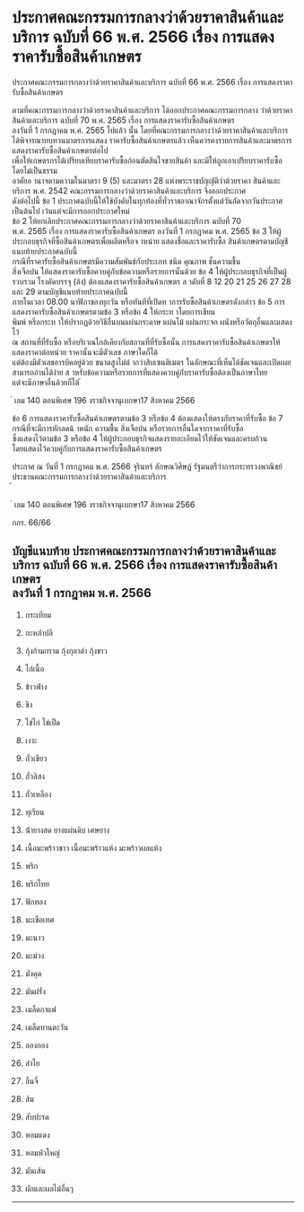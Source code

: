 
# ประกาศคณะกรรมการกลางว่าด้วยราคาสินค้าและบริการ ฉบับที่ 66 พ.ศ. 2566 เรื่อง การแสดงราคารับซื้อสินค้าเกษตร
      
      

      
      

ประกาศคณะกรรมการกลางว่าด้วยราคาสินค้าและบริการ 
ฉบับที่  66  พ.ศ.  2566 
เรื่อง  การแสดงราคารับซื้อสินค้าเกษตร 
 
 
ตามที่คณะกรรมการกลางว่าด้วยราคาสินค้าและบริการ  ได้ออกประกาศคณะกรรมการกลาง 
ว่าด้วยราคาสินค้าและบริการ  ฉบับที่  70  พ.ศ.  2565  เรื่อง  การแสดงราคารับซื้อสินค้าเกษตร   
ลงวันที่  1  กรกฎาคม  พ.ศ.  2565  ไปแล้ว  นั้น 
โดยที่คณะกรรมการกลางว่าด้วยราคาสินค้าและบริการ  ได้พิจารณาทบทวนมาตรการแสดง
ราคารับซื้อสินค้าเกษตรแล้ว  เห็นควรคงรายการสินค้าและมาตรการแสดงราคารับซื้อสินค้าเกษตรต่อไป  
เพื่อให้เกษตรกรได้เปรียบเทียบราคารับซื้อก่อนตัดสินใจขายสินค้า  และมิให้ถูกเอาเปรียบราคารับซื้อ 
โดยไม่เป็นธรรม   
อาศัยอ านาจตามความในมาตรา  9  (5)  และมาตรา  28  แห่งพระราชบัญญัติว่าด้วยราคา
สินค้าและบริการ  พ.ศ.  2542  คณะกรรมการกลางว่าด้วยราคาสินค้าและบริการ  จึงออกประกาศ  
ดังต่อไปนี้ 
ข้อ 1 ประกาศฉบับนี้ให้ใช้บังคับในทุกท้องที่ทั่วราชอาณาจักรตั้งแต่วันถัดจากวันประกาศ 
เป็นต้นไป  เว้นแต่จะมีการออกประกาศใหม่   
ข้อ 2 ให้ยกเลิกประกาศคณะกรรมการกลางว่าด้วยราคาสินค้าและบริการ  ฉบับที่  70  
พ.ศ.  2565  เรื่อง  การแสดงราคารับซื้อสินค้าเกษตร  ลงวันที่  1  กรกฎาคม  พ.ศ.  2565 
ข้อ 3 ให้ผู้ประกอบธุรกิจที่ซื้อสินค้าเกษตรเพื่อผลิตหรือจ าหน่าย  แสดงชื่อและราคารับซื้อ
สินค้าเกษตรตามบัญชีแนบท้ายประกาศฉบับนี้   
กรณีที่ราคารับซื้อสินค้าเกษตรมีความสัมพันธ์กับประเภท  ชนิด  คุณภาพ  ชั้นความชื้น   
สิ่งเจือปน  ให้แสดงราคารับซื้อควบคู่กับข้อความหรือรายการนั้นด้วย 
ข้อ 4 ให้ผู้ประกอบธุรกิจที่เป็นผู้รวบรวม  โรงคัดบรรจุ  (ล้ง)  ต้องแสดงราคารับซื้อสินค้าเกษตร 
ล าดับที่  8  12  20  21  25  26  27  28  และ  29  ตามบัญชีแนบท้ายประกาศฉบับนี้   
ภายในเวลา  08.00  นาฬิกาของทุกวัน  หรือทันทีที่เปิดท าการรับซื้อสินค้าเกษตรดังกล่าว 
ข้อ 5 การแสดงราคารับซื้อสินค้าเกษตรตามข้อ  3  หรือข้อ  4  ให้กระท าโดยการเขียน  
พิมพ์  หรือกระท าให้ปรากฏด้วยวิธีอื่นบนแผ่นกระดาษ  แผ่นไม้  แผ่นกระจก  ผนังหรือวัตถุอื่นและแสดงไว้  
ณ  สถานที่ที่รับซื้อ  หรือบริเวณใกล้เคียงกับสถานที่ที่รับซื้อนั้น 
การแสดงราคารับซื้อสินค้าเกษตรให้แสดงราคาต่อหน่วย  ราคานั้นจะมีตัวเลข  ภาษาใดก็ได้  
แต่ต้องมีตัวเลขอารบิคอยู่ด้วย  ขนาดสูงไม่ต่ ากว่าสิบเซนติเมตร  ในลักษณะที่เห็นได้ชัดเจนและเปิดเผย   
สามารถอ่านได้ง่าย  ส าหรับข้อความหรือรายการที่แสดงควบคู่กับราคารับซื้อต้องเป็นภาษาไทย   
แต่จะมีภาษาอื่นด้วยก็ได้ 
้
 
่
เลม   140   ตอนพิเศษ   196    งราชกิจจานุเบกษา17   สิงหาคม   2566

ข้อ 6 การแสดงราคารับซื้อสินค้าเกษตรตามข้อ  3  หรือข้อ  4  ต้องแสดงให้ตรงกับราคาที่รับซื้อ 
ข้อ 7 กรณีที่จะมีการหักลดน้ าหนัก  ความชื้น  สิ่งเจือปน  หรือรายการอื่นใดจากราคาที่รับซื้อ  
ซึ่งแสดงไว้ตามข้อ  3  หรือข้อ  4  ให้ผู้ประกอบธุรกิจแสดงรายละเอียดไว้ให้ชัดเจนและครบถ้วน   
โดยแสดงไว้ควบคู่กับการแสดงราคารับซื้อสินค้าเกษตร 
 
ประกาศ  ณ  วันที่  1  กรกฎาคม  พ.ศ.  2566 
จุรินทร์  ลักษณวิศิษฏ์ 
รัฐมนตรีว่าการกระทรวงพาณิชย์   
ประธานคณะกรรมการกลางว่าด้วยราคาสินค้าและบริการ   
้
 
่
เลม   140   ตอนพิเศษ   196    งราชกิจจานุเบกษา17   สิงหาคม   2566

กกร. 66/66 
 
บัญชีแนบท้าย 
ประกาศคณะกรรมการกลางว่าด้วยราคาสินค้าและบริการ 
ฉบับที่  66  พ.ศ. 2566 
เรื่อง  การแสดงราคารับซื้อสินค้าเกษตร  
ลงวันที่  1  กรกฎาคม  พ.ศ.  2566 
------------------------ 
1.  กระเทียม 
2.  กะหล่ําปลี 
3.  กุ้งก้ามกราม  กุ้งกุลาดํา  กุ้งขาว 
4.  ไก่เนื้อ 
5.  ข้าวฟ่าง 
6.  ขิง 
7.  ไข่ไก่  ไข่เป็ด 
8.  เงาะ 
9.  ถั่วเขียว 
10.  ถั่วลิสง 
11.  ถั่วเหลือง 
12.  ทุเรียน 
13.  น้ํายางสด  ยางแผ่นดิบ  เศษยาง 
14.  เนื้อมะพร้าวขาว  เนื้อมะพร้าวแห้ง  มะพร้าวผลแห้ง   
15.  พริก 
16.  พริกไทย 
17.  ฟักทอง 
18.  มะเขือเทศ 
19.  มะนาว 
20.  มะม่วง 
21.  มังคุด 
22.  มันฝรั่ง 
23.  เมล็ดกาแฟ 
24.  เมล็ดทานตะวัน 
25.  ลองกอง 
26.  ลําไย 
27.  ลิ้นจี่ 
28.  ส้ม 
29.  สับปะรด 
30.  หอมแดง 
31.  หอมหัวใหญ่ 
32.  มันเส้น
 
33.  ผักและผลไม้อื่นๆ 
------------------------------------------ 